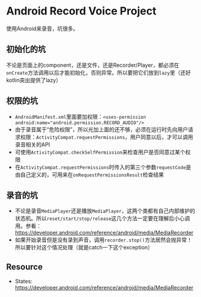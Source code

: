 Android Record Voice Project
============================

使用Android来录音，坑很多。

初始化的坑
-----

不论是页面上的component，还是文件，还是Recorder/Player，都必须在`onCreate`方法调用以后才能初始化，否则异常。所以要把它们放到`lazy`里（还好kotlin突出提供了lazy）

权限的坑
-------

- `AndroidManifest.xml`里面要加权限：`<uses-permission android:name="android.permission.RECORD_AUDIO"/>`
- 由于录音属于“危险权限”，所以光加上面的还不够，必须在运行时先向用户请求权限：`ActivityCompat.requestPermissions`，用户同意以后，才可以调用录音相关的API
- 可使用`ActivityCompat.checkSelfPermission`来检查用户是否同意过某个权限
- 在`ActivityCompat.requestPermissions`时传入的第三个参数`requestCode`是由自己定义的，可用来在`onRequestPermissionsResult`检查结果

录音的坑
-------

- 不论是录音`MediaPlayer`还是播放`MediaPlayer`，这两个类都有自己内部维护的状态机。所以`reset/start/stop/release`这几个方法一定要在理解后小心调用。参看：<https://developer.android.com/reference/android/media/MediaRecorder>
- 如果开始录音但是没有录到声音，调用`recorder.stop()`方法居然会抛异常！所以要针对这个情况处理（就是catch一下这个exception）

Resource
--------

- States: <https://developer.android.com/reference/android/media/MediaRecorder>